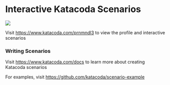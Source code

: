 # Interactive Katacoda Scenarios

[![](http://shields.katacoda.com/katacoda/prnmndl3/count.svg)](https://www.katacoda.com/prnmndl3 "Get your profile on Katacoda.com")

Visit https://www.katacoda.com/prnmndl3 to view the profile and interactive scenarios

### Writing Scenarios
Visit https://www.katacoda.com/docs to learn more about creating Katacoda scenarios

For examples, visit https://github.com/katacoda/scenario-example
